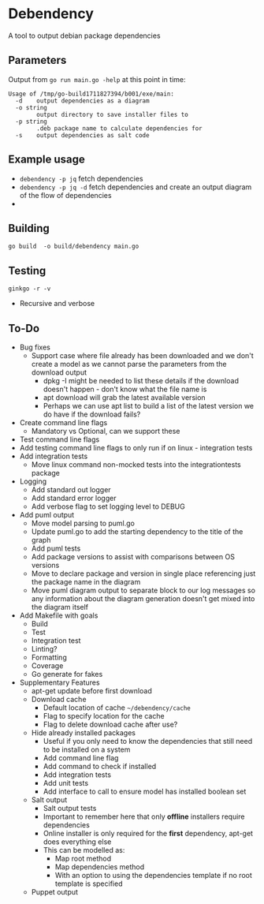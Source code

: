 # Debendency
A tool to output debian package dependencies

## Parameters
Output from `go run main.go -help` at this point in time:
```
Usage of /tmp/go-build1711827394/b001/exe/main:
  -d    output dependencies as a diagram
  -o string
        output directory to save installer files to
  -p string
        .deb package name to calculate dependencies for
  -s    output dependencies as salt code

```
## Example usage
* `debendency -p jq` fetch dependencies
* `debendency -p jq -d` fetch dependencies and create an output diagram of the flow of dependencies
* 
## Building
```
go build  -o build/debendency main.go
```
## Testing
```
ginkgo -r -v
```
* Recursive and verbose

## To-Do 
* Bug fixes
  * Support case where file already has been downloaded and we don't create a model as we cannot parse the parameters from the download output
    * dpkg -I might be needed to list these details if the download doesn't happen - don't know what the file name is
    * apt download will grab the latest available version
    * Perhaps we can use apt list to build a list of the latest version we do have if the download fails?
* Create command line flags
  * Mandatory vs Optional, can we support these
* Test command line flags
* Add testing command line flags to only run if on linux - integration tests
* Add integration tests
  * Move linux command non-mocked tests into the integrationtests package 
* Logging
  * Add standard out logger
  * Add standard error logger
  * Add verbose flag to set logging level to DEBUG
* Add puml output
    * Move model parsing to puml.go
    * Update puml.go to add the starting dependency to the title of the graph
    * Add puml tests
    * Add package versions to assist with comparisons between OS versions 
    * Move to declare package and version in single place referencing just the package name in the diagram
    * Move puml diagram output to separate block to our log messages so any information about the diagram generation doesn't get mixed into the diagram itself
* Add Makefile with goals
  * Build
  * Test
  * Integration test
  * Linting?
  * Formatting
  * Coverage
  * Go generate for fakes
* Supplementary Features
  * apt-get update before first download
  * Download cache
    * Default location of cache `~/debendency/cache`
    * Flag to specify location for the cache
    * Flag to delete download cache after use?
  * Hide already installed packages
    * Useful if you only need to know the dependencies that still need to be installed on a system
    * Add command line flag
    * Add command to check if installed
    * Add integration tests
    * Add unit tests
    * Add interface to call to ensure model has installed boolean set
  * Salt output
    * Salt output tests
    * Important to remember here that only **offline** installers require dependencies
    * Online installer is only required for the **first** dependency, apt-get does everything else
    * This can be modelled as:
      * Map root method
      * Map dependencies method
      * With an option to using the dependencies template if no root template is specified
  * Puppet output